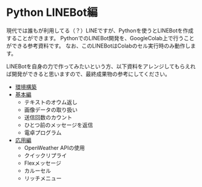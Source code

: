 # Python LINEBot編

現代では誰もが利用してる（？）LINEですが、Pythonを使うとLINEBotを作成することができます。
PythonでのLINEBot開発を、GoogleColab上で行うことができる参考資料です。
なお、このLINEBotはColabのセル実行時のみ動作します。

LINEBotを自身の力で作ってみたいという方、以下資料をアレンジしてもらえれば開発ができると思いますので、最終成果物の参考にしてください。

- [環境構築](https://github.com/kiryu-3/Prmn2023/blob/main/Python/2024/linebot/env.md)
- [基本編](https://github.com/kiryu-3/Prmn2023/blob/main/Python/2024/linebot/LINEBot_Basic.ipynb)
    - テキストのオウム返し
    - 画像データの取り扱い
    - 送信回数のカウント
    - ひとつ前のメッセージを返信
    - 電卓プログラム
- [応用編](https://github.com/kiryu-3/Prmn2023/blob/main/Python/2024/linebot/LINEBot_Advanced.ipynb)
    - OpenWeather APIの使用
    - クイックリプライ
    - Flexメッセージ
    - カルーセル
    - リッチメニュー
